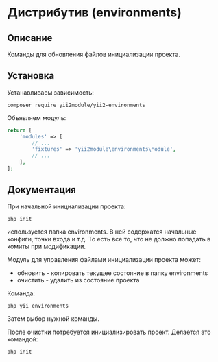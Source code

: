 Дистрибутив (environments)
===

## Описание

Команды для обновления файлов инициализации проекта.

## Установка

Устанавливаем зависимость:

```
composer require yii2module/yii2-environments
```

Объявляем модуль:

```php
return [
	'modules' => [
		// ...
		'fixtures' => 'yii2module\environments\Module',
		// ...
	],
];
```

## Документация

При начальной инициализации проекта:

```
php init
```

используется папка environments.
В ней содержатся начальные конфиги, точки входа и т.д.
То есть все то, что не должно попадать в комиты 
при модификации.

Модуль для управления файлами инициализации проекта может:

* обновить - копировать текущее состояние в папку environments
* очистить - удалить из состояние проекта

Команда:

```
php yii environments
```

Затем выбор нужной команды.

После очистки потребуется инициализировать проект.
Делается это командой:

```
php init
```
